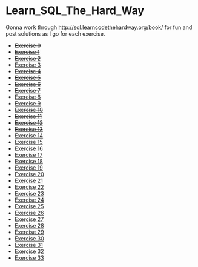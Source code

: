 Learn_SQL_The_Hard_Way
======================

Gonna work through http://sql.learncodethehardway.org/book/ for fun and post solutions as I go for each exercise.


- ~~[Exercise 0](http://sql.learncodethehardway.org/book/ex0.html)~~
- ~~[Exercise 1](http://sql.learncodethehardway.org/book/ex1.html)~~
- ~~[Exercise 2](http://sql.learncodethehardway.org/book/ex2.html)~~
- ~~[Exercise 3](http://sql.learncodethehardway.org/book/ex3.html)~~
- ~~[Exercise 4](http://sql.learncodethehardway.org/book/ex4.html)~~
- ~~[Exercise 5](http://sql.learncodethehardway.org/book/ex5.html)~~
- ~~[Exercise 6](http://sql.learncodethehardway.org/book/ex6.html)~~
- ~~[Exercise 7](http://sql.learncodethehardway.org/book/ex7.html)~~
- ~~[Exercise 8](http://sql.learncodethehardway.org/book/ex8.html)~~
- ~~[Exercise 9](http://sql.learncodethehardway.org/book/ex9.html)~~
- ~~[Exercise 10](http://sql.learncodethehardway.org/book/ex10.html)~~
- ~~[Exercise 11](http://sql.learncodethehardway.org/book/ex11.html)~~
- ~~[Exercise 12](http://sql.learncodethehardway.org/book/ex12.html)~~
- ~~[Exercise 13](http://sql.learncodethehardway.org/book/ex13.html)~~
- [Exercise 14](http://sql.learncodethehardway.org/book/ex14.html)
- [Exercise 15](http://sql.learncodethehardway.org/book/ex15.html)
- [Exercise 16](http://sql.learncodethehardway.org/book/ex16.html)
- [Exercise 17](http://sql.learncodethehardway.org/book/ex17.html)
- [Exercise 18](http://sql.learncodethehardway.org/book/ex18.html)
- [Exercise 19](http://sql.learncodethehardway.org/book/ex19.html)
- [Exercise 20](http://sql.learncodethehardway.org/book/ex20.html)
- [Exercise 21](http://sql.learncodethehardway.org/book/ex21.html)
- [Exercise 22](http://sql.learncodethehardway.org/book/ex22.html)
- [Exercise 23](http://sql.learncodethehardway.org/book/ex23.html)
- [Exercise 24](http://sql.learncodethehardway.org/book/ex24.html)
- [Exercise 25](http://sql.learncodethehardway.org/book/ex25.html)
- [Exercise 26](http://sql.learncodethehardway.org/book/ex26.html)
- [Exercise 27](http://sql.learncodethehardway.org/book/ex27.html)
- [Exercise 28](http://sql.learncodethehardway.org/book/ex28.html)
- [Exercise 29](http://sql.learncodethehardway.org/book/ex29.html)
- [Exercise 30](http://sql.learncodethehardway.org/book/ex30.html)
- [Exercise 31](http://sql.learncodethehardway.org/book/ex31.html)
- [Exercise 32](http://sql.learncodethehardway.org/book/ex32.html)
- [Exercise 33](http://sql.learncodethehardway.org/book/ex33.html)
